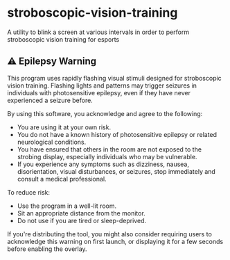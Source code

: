 # stroboscopic-vision-training
A utility to blink a screen at various intervals in order to perform stroboscopic vision training for esports

## ⚠️ Epilepsy Warning
This program uses rapidly flashing visual stimuli designed for stroboscopic vision training. Flashing lights and patterns may trigger seizures in individuals with photosensitive epilepsy, even if they have never experienced a seizure before.

By using this software, you acknowledge and agree to the following:
 - You are using it at your own risk.
 - You do not have a known history of photosensitive epilepsy or related neurological conditions.
 - You have ensured that others in the room are not exposed to the strobing display, especially individuals who may be vulnerable.
 - If you experience any symptoms such as dizziness, nausea, disorientation, visual disturbances, or seizures, stop immediately and consult a medical professional.

To reduce risk:
 - Use the program in a well-lit room.
 - Sit an appropriate distance from the monitor.
 - Do not use if you are tired or sleep-deprived.

If you're distributing the tool, you might also consider requiring users to acknowledge this warning on first launch, or displaying it for a few seconds before enabling the overlay.
